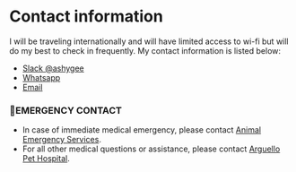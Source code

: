 # Contact information

I will be traveling internationally and will have limited access to wi-fi but will do my best to check in frequently. My contact information is listed below:

- [Slack @ashygee](https://github.slack.com/team/UDY7XTA79)
- [Whatsapp](https://wa.me/12318812134)
- [Email](mailto:aguillaume@protonmail.com)

### 🚨EMERGENCY CONTACT
- In case of immediate medical emergency, please contact [Animal Emergency Services](https://www.aimss-sf.com/contact-us/).
- For all other medical questions or assistance, please contact [Arguello Pet Hospital](http://www.arguellopet.com/contact-us.html).

